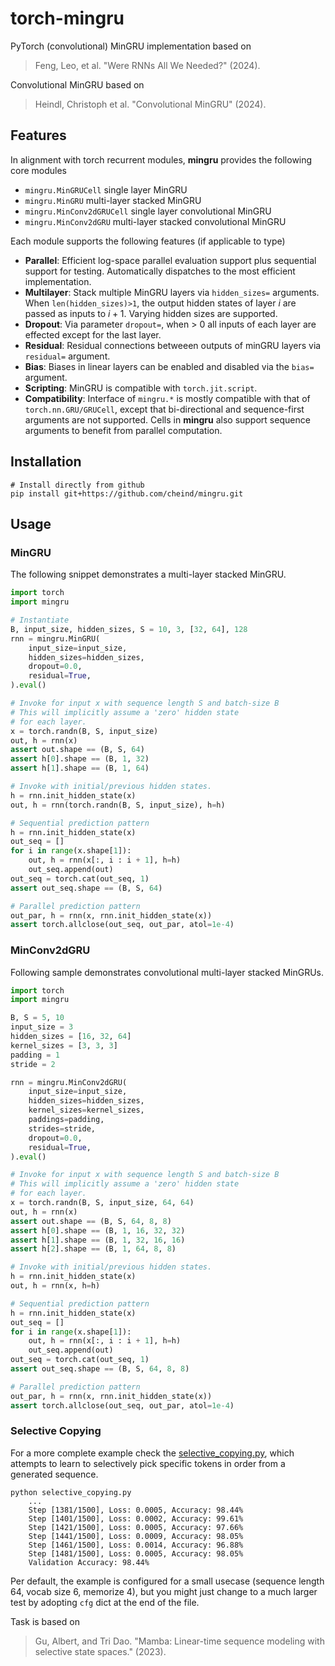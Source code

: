 # torch-mingru
PyTorch (convolutional) MinGRU implementation based on 

> Feng, Leo, et al. "Were RNNs All We Needed?" (2024).

Convolutional MinGRU based on

> Heindl, Christoph et al. "Convolutional MinGRU" (2024).

## Features
In alignment with torch recurrent modules, **mingru** provides the following core modules
 - `mingru.MinGRUCell` single layer MinGRU
 - `mingru.MinGRU` multi-layer stacked MinGRU 
 - `mingru.MinConv2dGRUCell` single layer convolutional MinGRU
 - `mingru.MinConv2dGRU` multi-layer stacked convolutional MinGRU

Each module supports the following features (if applicable to type)
 - **Parallel**: Efficient log-space parallel evaluation support plus sequential support for testing. Automatically dispatches to the most efficient implementation.
 - **Multilayer**: Stack multiple MinGRU layers via `hidden_sizes=` arguments. When `len(hidden_sizes)>1`, the output hidden states of layer $i$ are passed as inputs to $i+1$. Varying hidden sizes are supported.
 - **Dropout**: Via parameter `dropout=`, when > 0 all inputs of each layer are effected except for the last layer.
 - **Residual**: Residual connections betweeen outputs of minGRU layers via `residual=` argument.
 - **Bias**: Biases in linear layers can be enabled and disabled via the `bias=` argument.
 - **Scripting**: MinGRU is compatible with `torch.jit.script`.
 - **Compatibility**: Interface of `mingru.*` is mostly compatible with that of `torch.nn.GRU/GRUCell`, except that bi-directional and sequence-first arguments are not supported. Cells in **mingru** also support sequence arguments to benefit from parallel computation.

## Installation

```shell
# Install directly from github
pip install git+https://github.com/cheind/mingru.git
```

## Usage

### MinGRU

The following snippet demonstrates a multi-layer stacked MinGRU.

```python
import torch
import mingru

# Instantiate
B, input_size, hidden_sizes, S = 10, 3, [32, 64], 128
rnn = mingru.MinGRU(
    input_size=input_size,
    hidden_sizes=hidden_sizes,
    dropout=0.0,
    residual=True,
).eval()

# Invoke for input x with sequence length S and batch-size B
# This will implicitly assume a 'zero' hidden state
# for each layer.
x = torch.randn(B, S, input_size)
out, h = rnn(x)
assert out.shape == (B, S, 64)
assert h[0].shape == (B, 1, 32)
assert h[1].shape == (B, 1, 64)

# Invoke with initial/previous hidden states.
h = rnn.init_hidden_state(x)
out, h = rnn(torch.randn(B, S, input_size), h=h)

# Sequential prediction pattern
h = rnn.init_hidden_state(x)
out_seq = []
for i in range(x.shape[1]):
    out, h = rnn(x[:, i : i + 1], h=h)
    out_seq.append(out)
out_seq = torch.cat(out_seq, 1)
assert out_seq.shape == (B, S, 64)

# Parallel prediction pattern
out_par, h = rnn(x, rnn.init_hidden_state(x))
assert torch.allclose(out_seq, out_par, atol=1e-4)
```

### MinConv2dGRU

Following sample demonstrates convolutional multi-layer stacked MinGRUs.


```python
import torch
import mingru

B, S = 5, 10
input_size = 3
hidden_sizes = [16, 32, 64]
kernel_sizes = [3, 3, 3]
padding = 1
stride = 2

rnn = mingru.MinConv2dGRU(
    input_size=input_size,
    hidden_sizes=hidden_sizes,
    kernel_sizes=kernel_sizes,
    paddings=padding,
    strides=stride,
    dropout=0.0,
    residual=True,
).eval()

# Invoke for input x with sequence length S and batch-size B
# This will implicitly assume a 'zero' hidden state
# for each layer.
x = torch.randn(B, S, input_size, 64, 64)
out, h = rnn(x)
assert out.shape == (B, S, 64, 8, 8)
assert h[0].shape == (B, 1, 16, 32, 32)
assert h[1].shape == (B, 1, 32, 16, 16)
assert h[2].shape == (B, 1, 64, 8, 8)

# Invoke with initial/previous hidden states.
h = rnn.init_hidden_state(x)
out, h = rnn(x, h=h)

# Sequential prediction pattern
h = rnn.init_hidden_state(x)
out_seq = []
for i in range(x.shape[1]):
    out, h = rnn(x[:, i : i + 1], h=h)
    out_seq.append(out)
out_seq = torch.cat(out_seq, 1)
assert out_seq.shape == (B, S, 64, 8, 8)

# Parallel prediction pattern
out_par, h = rnn(x, rnn.init_hidden_state(x))
assert torch.allclose(out_seq, out_par, atol=1e-4)
```

### Selective Copying
For a more complete example check the [selective_copying.py](./selective_copying.py), which attempts to learn to selectively pick specific tokens in order from a generated sequence.

```shell
python selective_copying.py
    ...
    Step [1381/1500], Loss: 0.0005, Accuracy: 98.44%
    Step [1401/1500], Loss: 0.0002, Accuracy: 99.61%
    Step [1421/1500], Loss: 0.0005, Accuracy: 97.66%
    Step [1441/1500], Loss: 0.0009, Accuracy: 98.05%
    Step [1461/1500], Loss: 0.0014, Accuracy: 96.88%
    Step [1481/1500], Loss: 0.0005, Accuracy: 98.05%
    Validation Accuracy: 98.44%
```

Per default, the example is configured for a small usecase (sequence length 64, vocab size 6, memorize 4), but you might just change to a much larger test by adopting `cfg` dict at the end of the file.

Task is based on
> Gu, Albert, and Tri Dao. "Mamba: Linear-time sequence modeling with selective state spaces." (2023).
